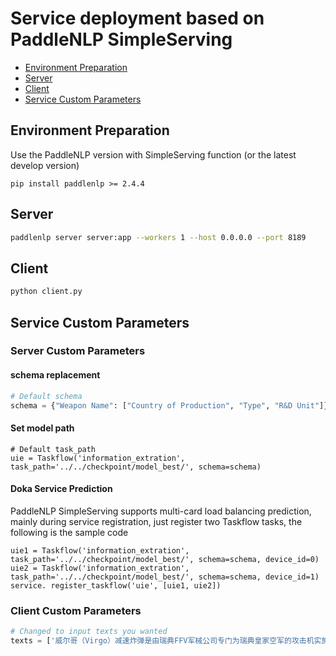 # Service deployment based on PaddleNLP SimpleServing

- [Environment Preparation](#1)
- [Server](#2)
- [Client](#3)
- [Service Custom Parameters](#4)

<a name="1"></a>

## Environment Preparation
Use the PaddleNLP version with SimpleServing function (or the latest develop version)

```shell
pip install paddlenlp >= 2.4.4
```

<a name="2"></a>

## Server

```bash
paddlenlp server server:app --workers 1 --host 0.0.0.0 --port 8189
```

<a name="3"></a>

## Client

```bash
python client.py
```

<a name="4"></a>

## Service Custom Parameters

### Server Custom Parameters

#### schema replacement
```python
# Default schema
schema = {"Weapon Name": ["Country of Production", "Type", "R&D Unit"]}
```

#### Set model path
```
# Default task_path
uie = Taskflow('information_extration', task_path='../../checkpoint/model_best/', schema=schema)
```

#### Doka Service Prediction
PaddleNLP SimpleServing supports multi-card load balancing prediction, mainly during service registration, just register two Taskflow tasks, the following is the sample code
```
uie1 = Taskflow('information_extration', task_path='../../checkpoint/model_best/', schema=schema, device_id=0)
uie2 = Taskflow('information_extration', task_path='../../checkpoint/model_best/', schema=schema, device_id=1)
service. register_taskflow('uie', [uie1, uie2])
```

### Client Custom Parameters

```python
# Changed to input texts you wanted
texts = ['威尔哥（Virgo）减速炸弹是由瑞典FFV军械公司专门为瑞典皇家空军的攻击机实施低空高速轰炸而研制，1956年开始研制，1963年进入服役，装备于A32“矛盾”、A35“龙”、和AJ134“雷”攻击机，主要用于攻击登陆艇、停放的飞机、高炮、野战火炮、轻型防护装甲车辆以及有生力量。']
```
